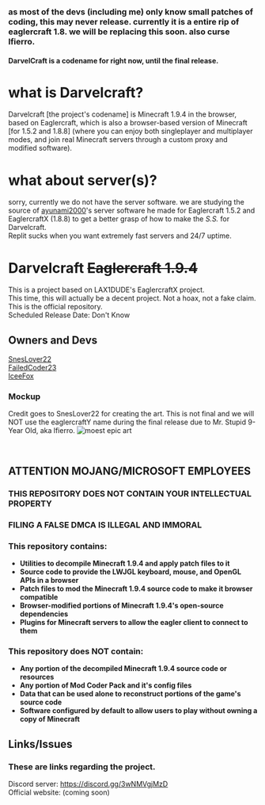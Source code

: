 ### as most of the devs (including me) only know small patches of coding, this may never release. currently it is a entire rip of eaglercraft 1.8. we will be replacing this soon. also curse lfierro.
#### DarvelCraft is a codename for right now, until the final release.
# what is Darvelcraft?
Darvelcraft [the project's codename] is Minecraft 1.9.4 in the browser, based on Eaglercraft, which is also a browser-based version of Minecraft [for 1.5.2 and 1.8.8] (where you can enjoy both singleplayer and multiplayer modes, and join real Minecraft servers through a custom proxy and modified software).

# what about server(s)?
sorry, currently we do not have the server software. we are studying the source of [ayunami](https://shhnowisnottheti.me)[20](https://github.com/ayunami2000)[00](https://replit.com/@ayunami2000)'s server software he made for Eaglercraft 1.5.2 and EaglercraftX (1.8.8) to get a better grasp of how to make the *S.S.* for Darvelcraft.
<br>
Replit sucks when you want extremely fast servers and 24/7 uptime.
<br>
# Darvelcraft ~~Eaglercraft 1.9.4~~
This is a project based on LAX1DUDE's EaglercraftX project.
<br>
This time, this will actually be a decent project. Not a hoax, not a fake claim.
<br>
This is the official repository.
<br>
Scheduled Release Date: Don't Know
## Owners and Devs
[SnesLover22](https://github.com/SnesLover22)
<br>
[FailedCoder23](https://github.com/FailedCoder23)
<br>
[IceeFox](https://github.com/IceeFoox)


### Mockup
Credit goes to SnesLover22 for creating the art. This is not final and we will NOT use the eaglercraftY name during the final release due to Mr. Stupid 9-Year Old, aka lfierro.
![moest epic art](https://raw.githubusercontent.com/eaglercraftY-194/blooket-fix/main/assets/images/Screenshot%202023-03-20%20162811.png "SnesLover22 for moest epic Photoshopping")

</div>
<br>


## ATTENTION MOJANG/MICROSOFT EMPLOYEES

### THIS REPOSITORY DOES NOT CONTAIN YOUR INTELLECTUAL PROPERTY

### FILING A FALSE DMCA IS ILLEGAL AND IMMORAL

### This repository contains:

 - **Utilities to decompile Minecraft 1.9.4 and apply patch files to it**
 - **Source code to provide the LWJGL keyboard, mouse, and OpenGL APIs in a browser**
 - **Patch files to mod the Minecraft 1.9.4 source code to make it browser compatible**
 - **Browser-modified portions of Minecraft 1.9.4's open-source dependencies**
 - **Plugins for Minecraft servers to allow the eagler client to connect to them**

### This repository does NOT contain:

 - **Any portion of the decompiled Minecraft 1.9.4 source code or resources**
 - **Any portion of Mod Coder Pack and it's config files**
 - **Data that can be used alone to reconstruct portions of the game's source code**
 - **Software configured by default to allow users to play without owning a copy of Minecraft**


## Links/Issues
### These are links regarding the project.
Discord server: https://discord.gg/3wNMVgjMzD
<br>
Official website: (coming soon)



